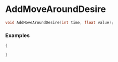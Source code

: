# AddMoveAroundDesire

```cpp - C++
void AddMoveAroundDesire(int time, float value);
```

### Examples
```cpp - C++
{

}
```